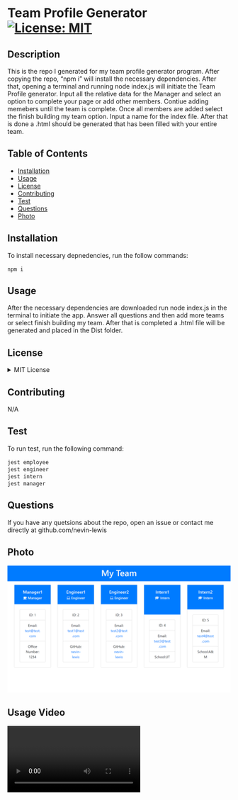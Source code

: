 # Team Profile Generator [![License: MIT](https://img.shields.io/badge/License-MIT-yellow.svg)](https://opensource.org/licenses/MIT)

    
    
## Description
    
This is the repo I generated for my team profile generator program. After copying the repo, “npm i” will install the necessary dependencies. After that, opening a terminal and running node index.js will initiate the Team Profile generator. Input all the relative data for the Manager and select an option to complete your page or add other members. Contiue adding memebers until the team is complete. Once all members are added select the finish building my team option. Input a name for the index file. After that is done a .html should be generated that has been filled with your entire team.

## Table of Contents
* [Installation](#installation)
* [Usage](#usage)
* [License](#license)
* [Contributing](#contributing)
* [Test](#test)
* [Questions](#questions)
* [Photo](#photo)



## Installation
To install necessary depnedencies, run the follow commands:

```
npm i
```

## Usage

After the necessary dependencies are downloaded run node index.js in the terminal to initiate the app. Answer all questions and then add more teams or select finish building my team. After that is completed a .html file will be generated and placed in the Dist folder.

## License

<details>

<summary> MIT License </summary>

MIT License

    Copyright (c) 2022 Nevin Lewis
    
    Permission is hereby granted, free of charge, to any person obtaining a copy of this software and associated documentation files (the "Software"), to deal in the Software without restriction, including without limitation the rights to use, copy, modify, merge, publish, distribute, sublicense, and/or sell copies of the Software, and to permit persons to whom the Software is furnished to do so, subject to the following conditions:
    
    The above copyright notice and this permission notice shall be included in all copies or substantial portions of the Software.
    
    THE SOFTWARE IS PROVIDED "AS IS", WITHOUT WARRANTY OF ANY KIND, EXPRESS OR IMPLIED, INCLUDING BUT NOT LIMITED TO THE WARRANTIES OF MERCHANTABILITY, FITNESS FOR A PARTICULAR PURPOSE AND NONINFRINGEMENT. IN NO EVENT SHALL THE AUTHORS OR COPYRIGHT HOLDERS BE LIABLE FOR ANY CLAIM, DAMAGES OR OTHER LIABILITY, WHETHER IN AN ACTION OF CONTRACT, TORT OR OTHERWISE, ARISING FROM, OUT OF OR IN CONNECTION WITH THE SOFTWARE OR THE USE OR OTHER DEALINGS IN THE SOFTWARE.

</details>

## Contributing
N/A

## Test
To run test, run the following command:

```
jest employee
jest engineer
jest intern 
jest manager	
```

## Questions
If you have any quetsions about the repo, open an issue or contact me directly at github.com/nevin-lewis

## Photo
![Screenshot](./Assets/Tean_profile_generator.png)

## Usage Video
![Video](./Assets/Untitled_%20Nov%2025%202022%208_25%20AM.webm)